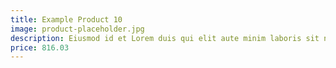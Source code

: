```yaml
---
title: Example Product 10
image: product-placeholder.jpg
description: Eiusmod id et Lorem duis qui elit aute minim laboris sit nulla laborum. Quis ea exercitation magna laborum mollit consectetur pariatur culpa nisi. Nisi Lorem mollit dolore amet quis sint anim. Ex velit esse Lorem veniam sint. Do voluptate duis dolor mollit do magna ullamco ex culpa id incididunt qui do.
price: 816.03
---
```

